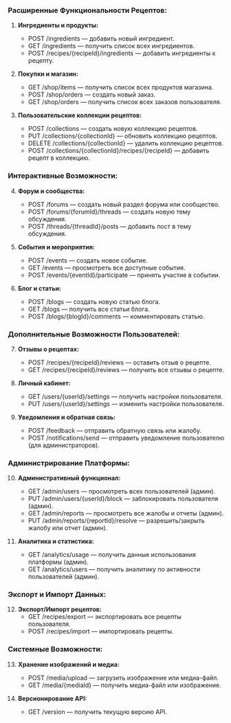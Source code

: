 
### Расширенные Функциональности Рецептов:

1. **Ингредиенты и продукты:**
   - POST /ingredients — добавить новый ингредиент.
   - GET /ingredients — получить список всех ингредиентов.
   - POST /recipes/{recipeId}/ingredients — добавить ингредиенты к рецепту.

2. **Покупки и магазин:**
   - GET /shop/items — получить список всех продуктов магазина.
   - POST /shop/orders — создать новый заказ.
   - GET /shop/orders — получить список всех заказов пользователя.

3. **Пользовательские коллекции рецептов:**
   - POST /collections — создать новую коллекцию рецептов.
   - PUT /collections/{collectionId} — обновить коллекцию рецептов.
   - DELETE /collections/{collectionId} — удалить коллекцию рецептов.
   - POST /collections/{collectionId}/recipes/{recipeId} — добавить рецепт в коллекцию.

### Интерактивные Возможности:

4. **Форум и сообщества:**
   - POST /forums — создать новый раздел форума или сообщество.
   - POST /forums/{forumId}/threads — создать новую тему обсуждения.
   - POST /threads/{threadId}/posts — добавить пост в тему обсуждения.

5. **События и мероприятия:**
   - POST /events — создать новое событие.
   - GET /events — просмотреть все доступные события.
   - POST /events/{eventId}/participate — принять участие в событии.

6. **Блог и статьи:**
   - POST /blogs — создать новую статью блога.
   - GET /blogs — получить все статьи блога.
   - POST /blogs/{blogId}/comments — комментировать статью.

### Дополнительные Возможности Пользователей:

7. **Отзывы о рецептах:**
   - POST /recipes/{recipeId}/reviews — оставить отзыв о рецепте.
   - GET /recipes/{recipeId}/reviews — получить все отзывы о рецепте.

8. **Личный кабинет:**
   - GET /users/{userId}/settings — получить настройки пользователя.
   - PUT /users/{userId}/settings — изменить настройки пользователя.

9. **Уведомления и обратная связь:**
   - POST /feedback — отправить обратную связь или жалобу.
   - POST /notifications/send — отправить уведомление пользователю (для администраторов).
   
### Администрирование Платформы:

10. **Административный функционал:**
    - GET /admin/users — просмотреть всех пользователей (админ).
    - PUT /admin/users/{userId}/block — заблокировать пользователя (админ).
    - GET /admin/reports — просмотреть все жалобы и отчеты (админ).
    - PUT /admin/reports/{reportId}/resolve — разрешить/закрыть жалобу или отчет (админ).

11. **Аналитика и статистика:**
    - GET /analytics/usage — получить данные использования платформы (админ).
    - GET /analytics/users — получить аналитику по активности пользователей (админ).

### Экспорт и Импорт Данных:

12. **Экспорт/Импорт рецептов:**
    - GET /recipes/export — экспортировать все рецепты пользователя.
    - POST /recipes/import — импортировать рецепты.

### Системные Возможности:

13. **Хранение изображений и медиа:**
    - POST /media/upload — загрузить изображение или медиа-файл.
    - GET /media/{mediaId} — получить медиа-файл или изображение.

14. **Версионирование API:**
    - GET /version — получить текущую версию API.
